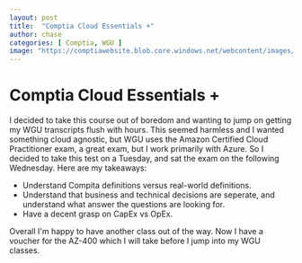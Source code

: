 ```yaml
---
layout: post
title:  "Comptia Cloud Essentials +"
author: chase
categories: [ Comptia, WGU ]
image: "https://comptiawebsite.blob.core.windows.net/webcontent/images/default-source/siteicons/logocloudessentials.svg?sfvrsn=94b4ae64_2"
---
```

# Comptia Cloud Essentials + 

I decided to take this course out of boredom and wanting to jump on getting my WGU transcripts flush with hours. This seemed harmless and I wanted something cloud agnostic, but WGU uses the Amazon Certified Cloud Practitioner exam, a great exam, but I work primarily with Azure. So I decided to take this test on a Tuesday, and sat the exam on the following Wednesday. Here are my takeaways:
- Understand Compita definitions versus real-world definitions.
- Understand that business and technical decisions are seperate, and understand what answer the questions are looking for.
- Have a decent grasp on CapEx vs OpEx.

Overall I'm happy to have another class out of the way. Now I have a voucher for the AZ-400 which I will take before I jump into my WGU classes.